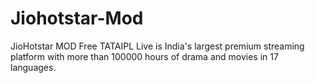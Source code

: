 # Jiohotstar-Mod
JioHotstar MOD Free TATAIPL Live is India's largest premium streaming platform with more than 100000 hours of drama and movies in 17 languages.
